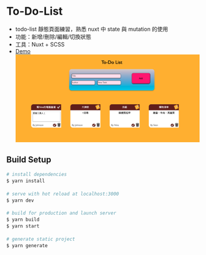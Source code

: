 # To-Do-List

- todo-list 靜態頁面練習，熟悉 nuxt 中 state 與 mutation 的使用
- 功能：新增/刪除/編輯/切換狀態
- 工具：Nuxt + SCSS
- [Demo](https://keen-benz-c8b404.netlify.app/)
  ![avatar](/assets/images/preview.png)

## Build Setup

```bash
# install dependencies
$ yarn install

# serve with hot reload at localhost:3000
$ yarn dev

# build for production and launch server
$ yarn build
$ yarn start

# generate static project
$ yarn generate
```
